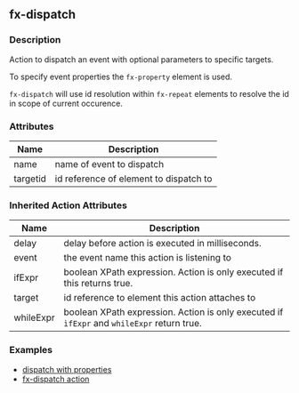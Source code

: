## fx-dispatch

### Description

Action to dispatch an event with optional parameters to specific targets.

To specify event properties the `fx-property` element is used.

`fx-dispatch` will use id resolution within `fx-repeat` elements to resolve
the id in scope of current occurence.

### Attributes
| Name | Description |
|------|-------------|
| name | name of event to dispatch |
| targetid | id reference of element to dispatch to |

### Inherited Action Attributes
| Name | Description |
|------|-------------|
| delay | delay before action is executed in milliseconds. |
| event | the event name this action is listening to |
| ifExpr | boolean XPath expression. Action is only executed if this returns true. |
| target | id reference to element this action attaches to |
| whileExpr | boolean XPath expression. Action is only executed if `ìfExpr` and `whileExpr` return true. |


### Examples

* [dispatch with properties](../demo/event-test.html)
* [fx-dispatch action](../demo/fx-dispatch.html)
